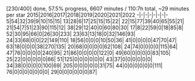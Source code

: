 [230/400] done, 57.5% progress, 6607 minutes / 110:7h total, ~29 minutes per star
2015|2016|2017|2018|2019|2020|2021|2022
-|-|-|-|-|-|-|-
5|54|32|39|9|10|15|15|
13|28|6|17|25|15|15|22|
22|15|77|39|40|65|55|21|
21|54|7|51|23|90|115|12|
38|29|12|40|0|60|80|30|
17|8|22|59|0|18|85|8|
52|30|95|66|0|26|30|233|
23|63|13|18|0|32|146|93|
24|33|68|0|0|22|149|110|
18|56|0|0|0|10|50|36|
41|0|0|0|0|47|70|47|
63|18|0|0|0|38|270|135|
20|68|0|0|0|0|62|108|
24|74|0|0|0|0|115|64|
47|76|0|0|0|0|240|95|
21|86|0|0|0|0|122|0|
49|60|0|0|0|0|83|105|
25|22|0|0|0|0|0|66|
51|125|0|0|0|0|0|0|
43|37|0|0|0|0|0|0|
34|38|0|0|0|0|100|69|
205|0|0|0|0|0|31|75|
44|0|0|0|0|0|0|111|
76|0|0|0|0|0|0|0|
29|0|0|0|0|0|0|87|
